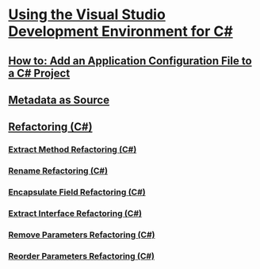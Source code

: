 # [Using the Visual Studio Development Environment for C#](using-the-visual-studio-development-environment-for-csharp.md)
## [How to: Add an Application Configuration File to a C# Project](how-to-add-an-application-configuration-file-to-a-csharp-project.md)
## [Metadata as Source](metadata-as-source.md)
## [Refactoring (C#)](refactoring-csharp.md)
### [Extract Method Refactoring (C#)](extract-method-refactoring-csharp.md)
### [Rename Refactoring (C#)](rename-refactoring-csharp.md)
### [Encapsulate Field Refactoring (C#)](encapsulate-field-refactoring-csharp.md)
### [Extract Interface Refactoring (C#)](extract-interface-refactoring-csharp.md)
### [Remove Parameters Refactoring (C#)](remove-parameters-refactoring-csharp.md)
### [Reorder Parameters Refactoring (C#)](reorder-parameters-refactoring-csharp.md)
